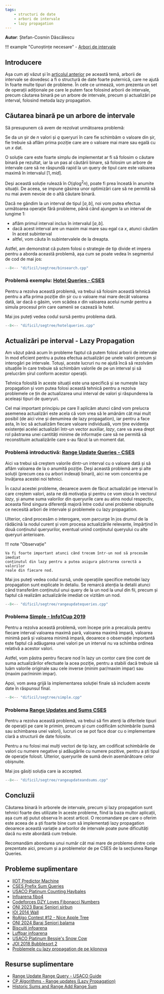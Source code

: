 ```yaml
---
tags:
    - structuri de date
    - arbori de intervale
    - lazy propagation
---
```


**Autor**: Ștefan-Cosmin Dăscălescu

!!! example "Cunoștințe necesare"
    - [Arbori de intervale](./segment-trees.md)

## Introducere

Așa cum ați văzut și în
[articolul anterior](./segment-trees.md) pe această
temă, arborii de intervale se dovedesc a fi o structură de date foarte
puternică, care ne ajută în foarte multe tipuri de probleme. În cele ce urmează,
vom prezenta un set de operații adiționale pe care le putem face folosind
arborii de intervale, precum căutarea binară pe un arbore de intervale, precum
și actualizări pe interval, folosind metoda lazy propagation.

## Căutarea binară pe un arbore de intervale

Să presupunem că avem de rezolvat următoarea problemă:

Se da un șir de $n$ valori și $q$ queryuri în care fie schimbăm o valoare din
șir, fie trebuie să aflăm prima poziție care are o valoare mai mare sau egală cu
un $x$ dat.

O soluție care este foarte simplu de implementat ar fi să folosim o căutare
binară pe rezultat, iar la un pas al căutării binare, să folosim un arbore de
intervale care să ne răspundă rapid la un query de tipul care este valoarea
maximă în intervalul $[1, mid]$.

Deși această soluție rulează în $O(q \log^2 n)$, poate fi prea înceată în
anumite situații. De aceea, se impune găsirea unor optimizări care să ne permită
să nu mai avem nevoie de o altă căutare binară.

Dacă ne gândim la un interval de tipul $[a, b]$, noi vom putea efectua
următoarea operație fără probleme, până când ajungem la un interval de lungime
$1$:

- aflăm primul interval inclus în intervalul $[a, b]$.
- dacă acest interval are un maxim mai mare sau egal ca $x$, atunci căutăm în
  acest subinterval
- altfel, vom căuta în subintervalele de la dreapta.

Astfel, am demonstrat că putem folosi o strategie de tip divide et impera pentru
a aborda această problemă, așa cum se poate vedea în segmentul de cod de mai
jos:

```cpp
--8<-- "dificil/segtree/binsearch.cpp"
```

### Problemă exemplu: [Hotel Queries - CSES](https://cses.fi/problemset/task/1143)

Pentru a rezolva această problemă, va trebui să folosim această tehnică pentru a
afla prima poziție din șir cu o valoare mai mare decât valoarea dată, iar dacă o
găsim, vom scădea $x$ din valoarea acelui număr pentru a simula procesul prin
care oamenii se cazează la hotel.

Mai jos puteți vedea codul sursă pentru problema dată.

```cpp
--8<-- "dificil/segtree/hotelqueries.cpp"
```

## Actualizări pe interval - Lazy Propagation

Am văzut până acum în probleme faptul că putem folosi arborii de intervale în
mod eficient pentru a putea efectua actualizări pe unele valori precum și
interogări pe intervale. Totuși, aceste lucruri nu ne ajută încă să rezolvăm
situațiile în care trebuie să schimbăm valorile de pe un interval și să
prelucrăm șirul conform acestor operații.

Tehnica folosită în aceste situații este una specifică și se numește lazy
propagation și vom putea folosi această tehnică pentru a rezolva problemele ce
țin de actualizarea unui interval de valori și răspunderea la aceleași tipuri de
queryuri.

Cel mai important principiu pe care îl aplicăm atunci când vom prelucra asemenea
actualizări este acela că vom vrea să le amânăm cât mai mult posibil (de aici
vine și denumirea de lazy propagation), iar pentru a face asta, în loc să
actualizăm fiecare valoare individuală, vom ține evidența existenței acelei
actualizări într-un vector auxiliar, _lazy_, care va avea drept rol păstrarea
unei cantități minime de informație care să ne permită să reconstituim
actualizările care s-au făcut la un moment dat.

### Problemă introductivă: [Range Update Queries - CSES](https://cses.fi/problemset/task/1651)

Aici va trebui să creștem valorile dintr-un interval cu o valoare dată și să
aflăm valoarea de la o anumită poziție. Deși această problemă are și alte
soluții (precum cea cu arbori indexați binari), aici ne vom concentra pe
învățarea acestei noi tehnici.

În cazul acestei probleme, deoarece avem de făcut actualizări pe interval în
care creștem valori, asta ne dă motivația și pentru ce vom stoca în vectorul
_lazy_, și anume suma valorilor din queryurile care au atins nodul respectiv,
aceasta fiind singura diferență majoră între codul unei probleme obișnuite ce
necesită arbori de intervale și problemele cu lazy propagation.

Ulterior, când procesăm o interogare, vom parcurge în jos drumul de la rădăcină
la nodul curent și vom procesa actualizările relevante, împărțind în două
conținutul queryurilor, eventual unind conținutul queryului cu alte queryuri
anterioare.

!!! note "Observație"

    Va fi foarte important atunci când trecem într-un nod să procesăm imediat
    conținutul din lazy pentru a putea asigura păstrarea corectă a valorilor
    reale din fiecare nod.

Mai jos puteți vedea codul sursă, unde operațiile specifice metodei lazy
propagation sunt explicate în detaliu. Se remarcă atenția la detalii atunci când
transferăm conținutul unui query de la un nod la unul din fii, precum și faptul
că realizăm actualizările imediat ce vizităm un nod.

```cpp
--8<-- "dificil/segtree/rangeupdatequeries.cpp"
```

### Problema [Simple - Info1Cup 2019](https://kilonova.ro/problems/3424)

Pentru a rezolva această problemă, vom începe prin a precalcula pentru fiecare
interval valoarea maximă pară, valoarea maximă impară, valoarea minimă pară și
valoarea minimă impară, deoarece o observație importantă este faptul că
adăugarea unei valori pe un interval nu va schimba ordinea relativă a acestor
valori.

Astfel, vom păstra pentru fiecare nod în lazy un contor care ține cont de suma
actualizărilor efectuate la acea poziție, pentru a stabili dacă trebuie să luăm
valorile originale sau cele inverse (minim par/maxim impar) sau (maxim par/minim
impar).

Apoi, vom avea grijă la implementarea soluției finale să includem aceste date în
răspunsul final.

```cpp
--8<-- "dificil/segtree/simple.cpp"
```

### Problema [Range Updates and Sums CSES](https://cses.fi/problemset/task/1735)

Pentru a rezolva această problemă, va trebui să fim atenți la diferitele tipuri
de operații pe care le primim, precum și cum codificăm schimbările (sumă sau
schimbarea unei valori), lucruri ce se pot face doar cu o implementare clară a
structurii de date folosite.

Pentru a nu folosi mai mulți vectori de tip lazy, am codificat schimbările de
valori cu numere negative și adăugările cu numere pozitive, pentru a ști tipul
de operație folosit. Ulterior, queryurile de sumă devin asemănătoare celor
obișnuite.

Mai jos găsiți soluția care ia accepted.

```cpp
--8<-- "dificil/segtree/rangeupdateandsums.cpp"
```

## Concluzii

Căutarea binară în arborele de intervale, precum și lazy propagation sunt
tehnici foarte des utilizate în aceste probleme, fiind la baza multor aplicații,
așa cum ați putut observa în acest articol. O recomandare pe care o oferim este
aceea de a ști foarte bine cum să implementați lazy propagation deoarece această
variație a arborilor de intervale poate pune dificultăți dacă nu este abordată
cum trebuie.

Recomandăm abordarea unui număr cât mai mare de probleme dintre cele prezentate
aici, precum și a problemelor de pe CSES de la secțiunea Range Queries.

## Probleme suplimentare

- [IIOT Predictor Machine](https://kilonova.ro/problems/953)
- [CSES Prefix Sum Queries](https://cses.fi/problemset/task/2166)
- [USACO Platinum Counting Haybales](http://www.usaco.org/index.php?page=viewproblem2&cpid=578)
- [Infoarena fibo4](https://www.infoarena.ro/problema/fibo4)
- [Codeforces DZY Loves Fibonacci Numbers](https://codeforces.com/contest/446/problem/C)
- [ONI 2023 Baraj Seniori sirbun](https://kilonova.ro/problems/556)
- [IOI 2014 Wall](https://oj.uz/problem/view/IOI14_wall)
- [RoAlgo Contest #12 - Nice Apple Tree](https://kilonova.ro/problems/3389)
- [ONI 2024 Baraj Seniori balama](https://kilonova.ro/problems/2666)
- [Biscuiti infoarena](https://infoarena.ro/problema/biscuiti)
- [Luffpar infoarena](https://www.infoarena.ro/problema/luffpar)
- [USACO Platinum Bessie's Snow Cow](http://www.usaco.org/index.php?page=viewproblem2&cpid=973)
- [JOI 2018 Bubblesort 2](https://oj.uz/problem/view/JOI18_bubblesort2)
- [Problemele cu lazy propagation de pe kilonova](https://kilonova.ro/tags/286)

## Resurse suplimentare

- [Range Update Range Query - USACO Guide](https://usaco.guide/plat/RURQ)
- [CP Algorithms - Range updates (Lazy Propagation)](https://cp-algorithms.com/data_structures/segment_tree.html#range-updates-lazy-propagation)
- [Historic Sums and Range Add Range Sum](https://codeforces.com/blog/entry/99895)